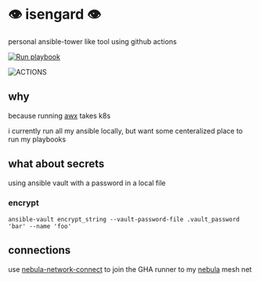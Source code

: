 # :eye: isengard :eye:
personal ansible-tower like tool using github actions

[![Run playbook](https://github.com/rssnyder/isengard/actions/workflows/run_playbook.yml/badge.svg)](https://github.com/rssnyder/isengard/actions/workflows/run_playbook.yml)

![ACTIONS](https://user-images.githubusercontent.com/7338312/118890029-9dc50380-b8c3-11eb-81d7-131dc2f6687e.png)

## why

because running [awx](https://github.com/ansible/awx/) takes k8s

i currently run all my ansible locally, but want some centeralized place to run my playbooks

## what about secrets

using ansible vault with a password in a local file

### encrypt

```
ansible-vault encrypt_string --vault-password-file .vault_password 'bar' --name 'foo'
```

## connections

use [nebula-network-connect](https://github.com/marketplace/actions/nebula-network-connect) to join the GHA runner to my [nebula](https://github.com/slackhq/nebula) mesh net
